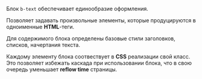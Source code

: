 Блок `b-text` обеспечивает единообразие оформления.

Позволяет задавать произвольные элементы, которые продуцируются в одноименные **HTML**-теги.

Для содержимого блока определены базовые стили заголовков, списков, начертания текста.

Каждому элементу блока соотвествует в **CSS** реализации свой класс. Это позволяет избежать
каскада при использовании блока, что в свою очередь уменьшает **reflow time** страницы.
